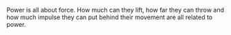 Power is all about force.
How much can they lift, how far they can throw and how much impulse they can put behind their movement are all related to power.
